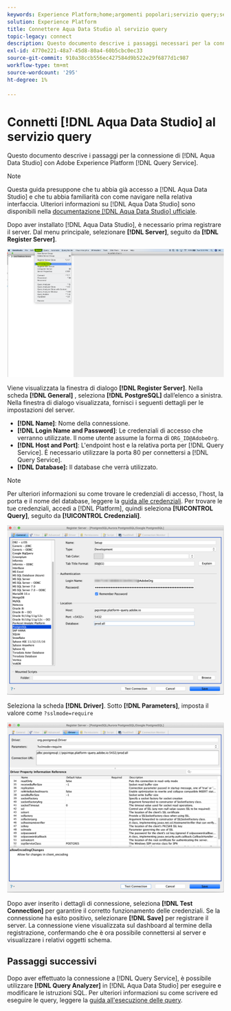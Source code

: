 ```yaml
---
keywords: Experience Platform;home;argomenti popolari;servizio query;servizio query;Aqua Data Studio;studio dati Aqua;connettersi al servizio query;
solution: Experience Platform
title: Connettere Aqua Data Studio al servizio query
topic-legacy: connect
description: Questo documento descrive i passaggi necessari per la connessione di Aqua Data Studio con Adobe Experience Platform Query Service.
exl-id: 4770e221-48a7-45d8-80a4-60b5cbc0ec33
source-git-commit: 910a38ccb556ec427584d9b522e29f6877d1c987
workflow-type: tm+mt
source-wordcount: '295'
ht-degree: 1%

---
```


# Connetti [!DNL Aqua Data Studio] al servizio query

Questo documento descrive i passaggi per la connessione di [!DNL Aqua Data Studio] con Adobe Experience Platform [!DNL Query Service].

>[!NOTE]
>
> Questa guida presuppone che tu abbia già accesso a [!DNL Aqua Data Studio] e che tu abbia familiarità con come navigare nella relativa interfaccia. Ulteriori informazioni su [!DNL Aqua Data Studio] sono disponibili nella [documentazione [!DNL Aqua Data Studio] ufficiale](https://www.aquaclusters.com/app/home/project/public/aquadatastudio/wikibook/Documentation21.1/page/0/Aqua-Data-Studio-21-1).

Dopo aver installato [!DNL Aqua Data Studio], è necessario prima registrare il server. Dal menu principale, selezionare **[!DNL Server]**, seguito da **[!DNL Register Server]**.

![](../images/clients/aqua-data-studio/register-server.png)

Viene visualizzata la finestra di dialogo **[!DNL Register Server]**. Nella scheda **[!DNL General]** , seleziona **[!DNL PostgreSQL]** dall’elenco a sinistra. Nella finestra di dialogo visualizzata, fornisci i seguenti dettagli per le impostazioni del server.

- **[!DNL Name]**: Nome della connessione.
- **[!DNL Login Name and Password]**: Le credenziali di accesso che verranno utilizzate. Il nome utente assume la forma di `ORG_ID@AdobeOrg`.
- **[!DNL Host and Port]**: L&#39;endpoint host e la relativa porta per  [!DNL Query Service]. È necessario utilizzare la porta 80 per connettersi a [!DNL Query Service].
- **[!DNL Database]:** Il database che verrà utilizzato.

>[!NOTE]
>
>Per ulteriori informazioni su come trovare le credenziali di accesso, l&#39;host, la porta e il nome del database, leggere la [guida alle credenziali](../ui/credentials.md). Per trovare le tue credenziali, accedi a [!DNL Platform], quindi seleziona **[!UICONTROL Query]**, seguito da **[!UICONTROL Credenziali]**.

![](../images/clients/aqua-data-studio/register-server-general-tab.png)

Seleziona la scheda **[!DNL Driver]**. Sotto **[!DNL Parameters]**, imposta il valore come `?sslmode=require`

![](../images/clients/aqua-data-studio/register-server-driver-tab.png)

Dopo aver inserito i dettagli di connessione, seleziona **[!DNL Test Connection]** per garantire il corretto funzionamento delle credenziali. Se la connessione ha esito positivo, selezionare **[!DNL Save]** per registrare il server. La connessione viene visualizzata sul dashboard al termine della registrazione, confermando che è ora possibile connettersi al server e visualizzare i relativi oggetti schema.

## Passaggi successivi

Dopo aver effettuato la connessione a [!DNL Query Service], è possibile utilizzare **[!DNL Query Analyzer]** in [!DNL Aqua Data Studio] per eseguire e modificare le istruzioni SQL. Per ulteriori informazioni su come scrivere ed eseguire le query, leggere la [guida all&#39;esecuzione delle query](../best-practices/writing-queries.md).
